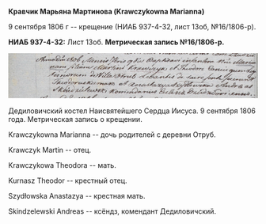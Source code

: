 **Кравчик Марьяна Мартинова (Krawczykowna Marianna)**

9 сентября 1806 г -- крещение (НИАБ 937-4-32, лист 13об, №16/1806-р).

**НИАБ 937-4-32:** Лист 13об. **Метрическая запись №16/1806-р.**

![](./media/dc470a09bd122bd6c46f5e0ad753cfef8347b1be.png)

Дедиловичский костел Наисвятейшего Сердца Иисуса. 9 сентября 1806 года.
Метрическая запись о крещении.

Krawczykowna Marianna -- дочь родителей с деревни Отруб.

Krawczyk Martin -- отец.

Krawczykowa Theodora -- мать.

Kurnasz Theodor -- крестный отец.

Szydłowska Anastazya -- крестная мать.

Skindzelewski Andreas -- ксёндз, комендант Дедиловичский.
